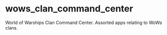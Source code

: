 # wows_clan_command_center
World of Warships Clan Command Center.  Assorted apps relating to WoWs clans. 
